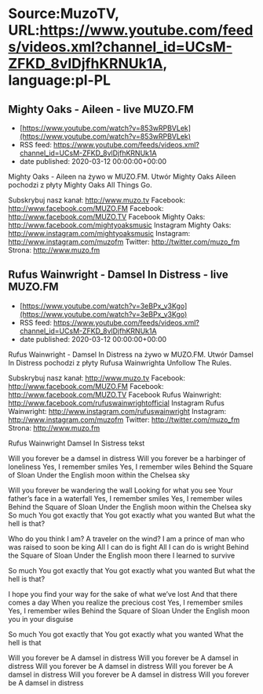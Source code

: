 # Source:MuzoTV, URL:https://www.youtube.com/feeds/videos.xml?channel_id=UCsM-ZFKD_8vlDjfhKRNUk1A, language:pl-PL

## Mighty Oaks - Aileen - live MUZO.FM
 - [https://www.youtube.com/watch?v=853wRPBVLek](https://www.youtube.com/watch?v=853wRPBVLek)
 - RSS feed: https://www.youtube.com/feeds/videos.xml?channel_id=UCsM-ZFKD_8vlDjfhKRNUk1A
 - date published: 2020-03-12 00:00:00+00:00

Mighty Oaks - Aileen na żywo w MUZO.FM. Utwór Mighty Oaks Aileen pochodzi z płyty Mighty Oaks All Things Go. 

Subskrybuj nasz kanał: http://www.muzo.tv
Facebook: http://www.facebook.com/MUZO.FM
Facebook: http://www.facebook.com/MUZO.TV
Facebook Mighty Oaks: http://www.facebook.com/mightyoaksmusic
Instagram Mighty Oaks: http://www.instagram.com/mightyoaksmusic
Instagram: http://www.instagram.com/muzofm
Twitter: http://twitter.com/muzo_fm
Strona: http://www.muzo.fm

## Rufus Wainwright - Damsel In Distress - live MUZO.FM
 - [https://www.youtube.com/watch?v=3eBPx_v3Kgo](https://www.youtube.com/watch?v=3eBPx_v3Kgo)
 - RSS feed: https://www.youtube.com/feeds/videos.xml?channel_id=UCsM-ZFKD_8vlDjfhKRNUk1A
 - date published: 2020-03-12 00:00:00+00:00

Rufus Wainwright - Damsel In Distress na żywo w MUZO.FM. Utwór Damsel In Distress pochodzi z płyty Rufusa Wainwrighta Unfollow The Rules. 


Subskrybuj nasz kanał: http://www.muzo.tv
Facebook: http://www.facebook.com/MUZO.FM
Facebook: http://www.facebook.com/MUZO.TV
Facebook Rufus Wainwright: http://www.facebook.com/rufuswainwrightofficial
Instagram Rufus Wainwright: http://www.instagram.com/rufuswainwright
Instagram: http://www.instagram.com/muzofm
Twitter: http://twitter.com/muzo_fm
Strona: http://www.muzo.fm


Rufus Wainwright Damsel In Sistress tekst

Will you forever be a damsel in distress
Will you forever be a harbinger of loneliness
Yes, I remember smiles
Yes, I remember wiles
Behind the Square of Sloan
Under the English moon within the Chelsea sky
 
Will you forever be wandering the wall
Looking for what you see
Your father’s face in a waterfall
Yes, I remember smiles
Yes, I remember wiles
Behind the Square of Sloan 
Under the English moon within the Chelsea sky
So much
You got exactly that
You got exactly what you wanted
But what the hell is that?
 
Who do you think I am? A traveler on the wind?
I am a prince of man who was raised to soon be king
All I can do is fight
All I can do is wright
Behind the Square of Sloan
Under the English moon there I learned to survive
 
So much
You got exactly that
You got exactly what you wanted
But what the hell is that?
 
I hope you find your way for the sake of what we’ve lost
And that there comes a day
When you realize the precious cost
Yes, I remember smiles
Yes, I remember wiles
Behind the Square of Sloan 
Under the English moon you in your disguise
 
So much
You got exactly that
You got exactly what you wanted
What the hell is that
 
Will you forever be
A damsel in distress
Will you forever be 
A damsel in distress
Will you forever be 
A damsel in distress
Will you forever be 
A damsel in distress
Will you forever be
A damsel in distress
Will you forever be
A damsel in distress

